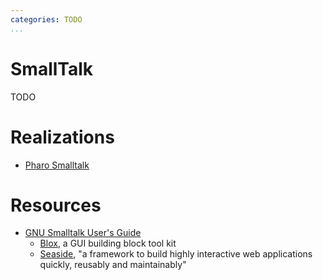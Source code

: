 ```yaml
---
categories: TODO
...
```

# SmallTalk

TODO

# Realizations

- [Pharo Smalltalk](https://pharo.org/)

# Resources

- [GNU Smalltalk User's Guide](https://docs.huihoo.com/smalltalk/gnu-smalltalk/)
    - [Blox](https://docs.huihoo.com/smalltalk/gnu-smalltalk/Blox.html#Blox), a GUI building block tool kit
    - [Seaside](https://docs.huihoo.com/smalltalk/gnu-smalltalk/Seaside.html#Seaside), "a framework to build highly interactive web applications quickly, reusably and maintainably"